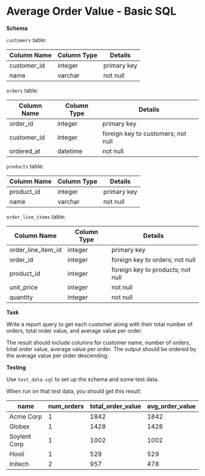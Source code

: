 # Average Order Value - Basic SQL

**Schema**

`customers` table:

| Column Name | Column Type | Details |
| --- | --- | --- |
| customer_id | integer | primary key |
| name | varchar | not null |

`orders` table:

| Column Name | Column Type | Details |
| --- | --- | --- |
| order_id | integer | primary key |
| customer_id | integer | foreign key to customers; not null |
| ordered_at | datetime | not null |

`products` table:

| Column Name | Column Type | Details |
| --- | --- | --- |
| product_id | integer | primary key |
| name | varchar | not null |

`order_line_items` table:

| Column Name | Column Type | Details |
| --- | --- | --- |
| order_line_item_id | integer | primary key |
| order_id | integer | foreign key to orders; not null |
| product_id | integer | foreign key to products; not null |
| unit_price | integer | not null |
| quantity | integer | not null |

**Task**

Write a report query to get each customer along with their total number of orders, total order value, and average value per order.

The result should include columns for customer name, number of orders, total order value, average value per order. The output should be ordered by the average value per order descending.

**Testing**

Use `test_data.sql` to set up the schema and some test data.

When run on that test data, you should get this result:

| name | num_orders | total_order_value | avg_order_value
| --- | --- | --- | ---
| Acme Corp | 1 | 1842 | 1842
| Globex | 1 | 1428 | 1428
| Soylent Corp | 1 | 1002 | 1002
| Hooli | 1 | 529 | 529
| Initech | 2 | 957 | 478
